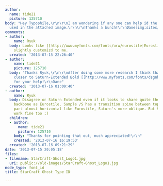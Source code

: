 ```yaml
---
author:
  name: tide21
  picture: 125710
body: "Hey Typophile,\r\n\r\nI am wondering if any one can help id the GHOST typeface
  used in the attached image.\r\n\r\nThanks a bunch!\r\nDane[img:sites/default/files/old-images/StarCraft-Ghost_Logo1_6551.jpg]"
comments:
- author:
    name: Ryuk
  body: Looks like [[http://www.myfonts.com/fonts/urw/eurostile|Eurostile]] Extended
    slightly customizd to me.
  created: '2013-07-15 22:26:40'
- author:
    name: tide21
    picture: 125710
  body: "Thanks Ryuk,\r\n\r\nAfter doing some more research I think that it is a little
    closer to Saturn-Extended Bold [[http://www.myfonts.com/fonts/dsgnhaus/saturn/extended-bold/]]\r\n\r\nThanks
    for your help!\r\nDane"
  created: '2013-07-16 01:09:40'
- author:
    name: Ryuk
  body: Disagree on Saturn Extended even if it looks to share quite the same design
    backbone as Eurostile. Sample /S has a transition spine between top and bottom
    part almost horizontal like Eurostile, Saturn's more oblique. But Saturn could
    work fine too :)
  children:
  - author:
      name: tide21
      picture: 125710
    body: "Thanks for pointing that out, much appreciated!\r\n"
    created: '2013-07-16 16:19:53'
  created: '2013-07-16 09:21:29'
date: '2013-07-15 20:05:18'
files:
- filename: StarCraft-Ghost_Logo1.jpg
  uri: public://old-images/StarCraft-Ghost_Logo1.jpg
node_type: font_id
title: StarCraft Ghost Type ID

---
```

